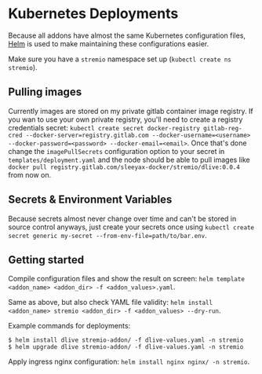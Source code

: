 # Kubernetes Deployments
Because all addons have almost the same Kubernetes configuration files, [Helm](https://helm.sh) is used to make maintaining these configurations easier.

Make sure you have a `stremio` namespace set up (`kubectl create ns stremio`).

## Pulling images
Currently images are stored on my private gitlab container image registry. If you wan to use your own private registry, you'll need to create a registry credentials secret: `kubectl create secret docker-registry gitlab-reg-cred --docker-server=registry.gitlab.com --docker-username=<username> --docker-password=<password> --docker-email=<email>`. Once that's done change the `imagePullSecrets` configuration option to your secret in `templates/deployment.yaml` and the node should be able to pull images like `docker pull registry.gitlab.com/sleeyax-docker/stremio/dlive:0.0.4` from now on.

## Secrets & Environment Variables
Because secrets almost never change over time and can't be stored in source control anyways, just create your secrets once using `kubectl create secret generic my-secret --from-env-file=path/to/bar.env`.

## Getting started
Compile configuration files and show the result on screen: `helm template <addon_name> <addon_dir> -f <addon_values>.yaml`.

Same as above, but also check YAML file validity: `helm install <addon_name> stremio <addon_dir> -f <addon_values> --dry-run`.

Example commands for deployments:
```
$ helm install dlive stremio-addon/ -f dlive-values.yaml -n stremio
$ helm upgrade dlive stremio-addon/ -f dlive-values.yaml -n stremio
```

Apply ingress nginx configuration: `helm install nginx nginx/ -n stremio`.

